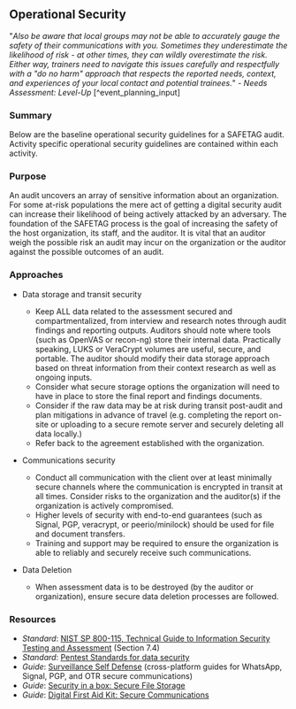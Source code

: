 
## Operational Security


"*Also be aware that local groups may not be able to accurately gauge the safety of their communications with you. Sometimes they underestimate the likelihood of risk - at other times, they can wildly overestimate the risk. Either way, trainers need to navigate this issues carefully and respectfully with a "do no harm" approach that respects the reported needs, context, and experiences of your local contact and potential trainees.*" - _Needs Assessment: Level-Up_ [^event_planning_input]

### Summary

Below are the baseline operational security guidelines for a SAFETAG audit. Activity specific operational security guidelines are contained within each activity.

### Purpose

An audit uncovers an array of sensitive information about an organization. For some at-risk populations the mere act of getting a digital security audit can increase their likelihood of being actively attacked by an adversary. The foundation of the SAFETAG process is the goal of increasing the safety of the host organization, its staff, and the auditor. It is vital that an auditor weigh the possible risk an audit may incur on the organization or the auditor against the possible outcomes of an audit.

### Approaches

  * Data storage and transit security
    * Keep ALL data related to the assessment secured and compartmentalized, from interview and research notes through audit findings and reporting outputs. Auditors should note where tools (such as OpenVAS or recon-ng) store their internal data. Practically speaking, LUKS or VeraCrypt volumes are useful, secure, and portable. The auditor should modify their data storage approach based on threat information from their context research as well as ongoing inputs.
    * Consider what secure storage options the organization will need to have in place to store the final report and findings documents.
    * Consider if the raw data may be at risk during transit post-audit and plan mitigations in advance of travel (e.g. completing the report on-site or uploading to a secure remote server and securely deleting all data locally.)
    * Refer back to the agreement established with the organization.

  * Communications security
    * Conduct all communication with the client over at least minimally secure channels where the communication is encrypted in transit at all times. Consider risks to the organization and the auditor(s) if the organization is actively compromised.
    * Higher levels of security with end-to-end guarantees (such as Signal, PGP, veracrypt, or peerio/minilock) should be used for file and document transfers.
    * Training and support may be required to ensure the organization is able to reliably and securely receive such communications.

  * Data Deletion
    * When assessment data is to be destroyed (by the auditor or organization), ensure secure data deletion processes are followed.

### Resources

* *Standard*: [NIST SP 800-115, Technical Guide to Information Security Testing and Assessment](http://nvlpubs.nist.gov/nistpubs/Legacy/SP/nistspecialpublication800-115.pdf) (Section 7.4)
* *Standard*: [Pentest Standards for data security](http://www.pentest-standard.org/index.php/Pre-engagement#PGP_and_Other_Alternatives)
* *Guide*: [Surveillance Self Defense](https://ssd.eff.org/en/index) (cross-platform guides for WhatsApp, Signal, PGP, and OTR secure communications)
* *Guide*: [Security in a box: Secure File Storage](https://securityinabox.org/en/guide/secure-file-storage/)
* *Guide*: [Digital First Aid Kit: Secure Communications](https://rarenet.github.io/DFAK/en/SecureCommunication/)

